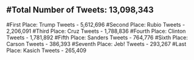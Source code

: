 #Total Number of Tweets: 13,098,343 
---
#First Place: Trump Tweets - 5,612,696
#Second Place: Rubio Tweets - 2,206,091
#Third Place: Cruz Tweets - 1,788,836
#Fourth Place: Clinton Tweets - 1,781,892
#Fifth Place: Sanders Tweets - 764,776
#Sixth Place: Carson Tweets - 386,393
#Seventh Place: Jeb! Tweets - 293,267
#Last Place: Kasich Tweets - 265,409
